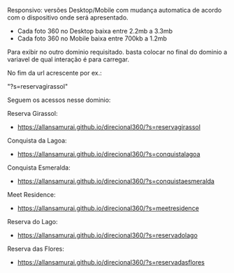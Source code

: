 Responsivo: versões Desktop/Mobile com mudança automatica de acordo com o dispositivo onde será apresentado.

* Cada foto 360 no Desktop baixa entre 2.2mb a 3.3mb
* Cada foto 360 no Mobile baixa entre 700kb a 1.2mb

Para exibir no outro dominio requisitado. basta colocar no final do dominio a variavel de qual interação é para carregar.

No fim da url acrescente por ex.: 

"?s=reservagirassol"

Seguem os acessos nesse dominio:

Reserva Girassol: 
* https://allansamurai.github.io/direcional360/?s=reservagirassol

Conquista da Lagoa:
* https://allansamurai.github.io/direcional360/?s=conquistalagoa

Conquista Esmeralda:
* https://allansamurai.github.io/direcional360/?s=conquistaesmeralda

Meet Residence:
* https://allansamurai.github.io/direcional360/?s=meetresidence

Reserva do Lago:
* https://allansamurai.github.io/direcional360/?s=reservadolago

Reserva das Flores:
* https://allansamurai.github.io/direcional360/?s=reservadasflores